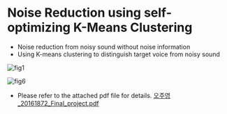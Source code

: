 # Noise Reduction using self-optimizing K-Means Clustering
* Noise reduction from noisy sound without noise information
* Using K-means clustering to distinguish target voice from noisy sound

![fig1](https://user-images.githubusercontent.com/47859342/103193455-d7e73600-491f-11eb-849d-931464786197.png)

![fig6](https://user-images.githubusercontent.com/47859342/103193483-e9c8d900-491f-11eb-85a5-c2fc3e528572.png)

* Please refer to the attached pdf file for details.
[오주영_20161872_Final_project.pdf](https://github.com/ojy0216/noise-reduction-with-clustering/files/5746123/_20161872_Final_project.pdf)
